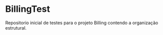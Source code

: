 BillingTest
===========

Repositorio inicial de testes para o projeto Billing contendo a organização estrutural.
